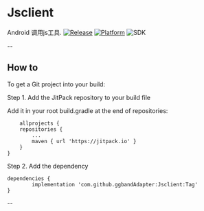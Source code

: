 # Jsclient
Android 调用js工具.
[![Release](https://jitpack.io/v/ggbandAdapter/Jsclient.svg)](https://jitpack.io/#ggbandAdapter/Jsclient)
[![Platform](https://img.shields.io/badge/platform-android-green.svg)](http://developer.android.com/index.html)
![SDK](https://img.shields.io/badge/SDK-15%2B-green.svg)

--

## How to

To get a Git project into your build:

Step 1. Add the JitPack repository to your build file

Add it in your root build.gradle at the end of repositories:

		allprojects {
		repositories {
			...
			maven { url 'https://jitpack.io' }
		}
	}

Step 2. Add the dependency

	dependencies {
	        implementation 'com.github.ggbandAdapter:Jsclient:Tag'
	}


--
